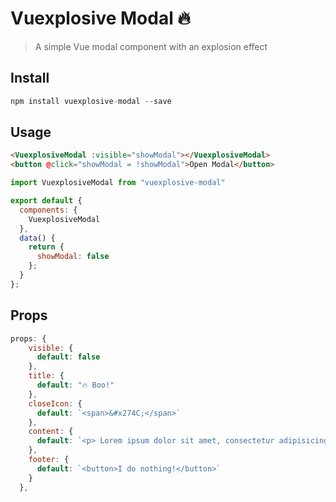 # Vuexplosive Modal 🔥

> A simple Vue modal component with an explosion effect

## Install

```js
npm install vuexplosive-modal --save
```

## Usage

```html
<VuexplosiveModal :visible="showModal"></VuexplosiveModal> 
<button @click="showModal = !showModal">Open Modal</button>
```

```js
import VuexplosiveModal from "vuexplosive-modal"

export default {
  components: {
    VuexplosiveModal
  },
  data() {
    return {
      showModal: false
    };
  }
};
```


## Props

```js
props: {
    visible: {
      default: false
    },
    title: {
      default: "🔥 Boo!"
    },
    closeIcon: {
      default: `<span>&#x274C;</span>`
    },
    content: {
      default: `<p> Lorem ipsum dolor sit amet, consectetur adipisicing elit. Eveniet a tenetur delectus reprehenderit, omnis doloremque at earum officia unde sequi accusantium corporis praesentium deserunt laboriosam dignissimos voluptatum culpa molestiae ullam. 👻</p>`
    },
    footer: {
      default: `<button>I do nothing!</button>`
    }
  },
```
